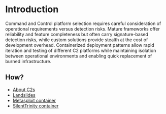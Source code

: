 # Introduction

Command and Control platform selection requires careful consideration of operational requirements versus detection 
risks. Mature frameworks offer reliability and feature completeness but often carry signature-based detection risks, 
while custom solutions provide stealth at the cost of development overhead. Containerized deployment patterns allow 
rapid iteration and testing of different C2 platforms while maintaining isolation between operational environments 
and enabling quick replacement of burned infrastructure.

## How?

* [About C2s](c2s.md)
* [Landslides](landslides.md)
* [Metasploit container](metasploit.md)
* [SilentTrinity container](silenttrinity.md)






